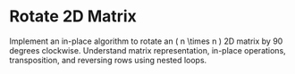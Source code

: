 # Rotate 2D Matrix
Implement an in-place algorithm to rotate an \( n \times n \) 2D matrix by 90 degrees clockwise. Understand matrix representation, in-place operations, transposition, and reversing rows using nested loops.
